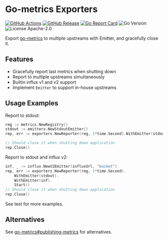 Go-metrics Exporters
===

[![GitHub Actions](https://img.shields.io/github/actions/workflow/status/juvenn/metric-exporters/build.yml?branch=master&style=flat-square)](https://github.com/juvenn/metric-exporters/actions)
[![GitHub Release](https://img.shields.io/github/release/juvenn/metric-exporters/all.svg?style=flat-square)](https://github.com/juvenn/metric-exporters/releases)
[![Go Report Card](https://goreportcard.com/badge/github.com/juvenn/metric-exporters?style=flat-square)](https://goreportcard.com/report/github.com/juvenn/metric-exporters)
![Go Version](https://img.shields.io/github/go-mod/go-version/juvenn/metric-exporters?style=flat-square)
![License Apache-2.0](https://img.shields.io/github/license/juvenn/metric-exporters?style=flat-square)


Export [go-metrics](https://github.com/rcrowley/go-metrics) to multiple upstreams with Emitter, and gracefully close it.

Features
---

* Gracefully report last metrics when shutting down
* Report to multiple upstreams simultaneously
* Builtin influx v1 and v2 support
* Implement `Emitter` to support in-house upstreams

Usage Examples
---

Report to stdout:

```go
reg := metrics.NewRegistry()
stdout := emitters.NewStdoutEmitter()
rep, err := exporters.NewReporter(reg, 1*time.Second).WithEmitter(stdout).Start()

// Should close it when shutting down application
rep.Close()
```

Report to stdout and influx v2:

```go
inf, _ := influx.NewV2Emitter(influxUrl, "bucket")
rep, err := exporters.NewReporter(reg, 1*time.Second).
	WithEmitter(stdout).
	WithEmitter(inf).
	Start()
// Should close it when shutting down application
rep.Close()
```

See test for more examples.

Alternatives
---

See [go-metrics#publishing-metrics](https://github.com/rcrowley/go-metrics#publishing-metrics) for alternatives.